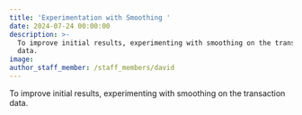 ```yaml
---
title: 'Experimentation with Smoothing '
date: 2024-07-24 00:00:00
description: >-
  To improve initial results, experimenting with smoothing on the transaction
  data.
image:
author_staff_member: /staff_members/david
---
```

To improve initial results, experimenting with smoothing on the transaction data.